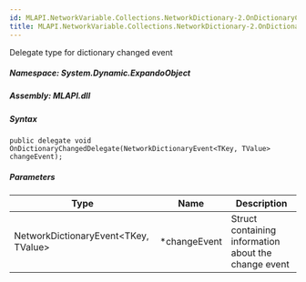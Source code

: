 ```yaml
---  
id: MLAPI.NetworkVariable.Collections.NetworkDictionary-2.OnDictionaryChangedDelegate  
title: MLAPI.NetworkVariable.Collections.NetworkDictionary-2.OnDictionaryChangedDelegate
---
```


<div class="markdown level0 summary">

Delegate type for dictionary changed event

</div>

<div class="markdown level0 conceptual">

</div>

##### **Namespace**: System.Dynamic.ExpandoObject

##### **Assembly**: MLAPI.dll

##### Syntax

    public delegate void OnDictionaryChangedDelegate(NetworkDictionaryEvent<TKey, TValue> changeEvent);

##### Parameters

| Type                                       | Name          | Description                                          |
|--------------------------------------------|---------------|------------------------------------------------------|
| NetworkDictionaryEvent&lt;TKey, TValue&gt; | \*changeEvent | Struct containing information about the change event |
